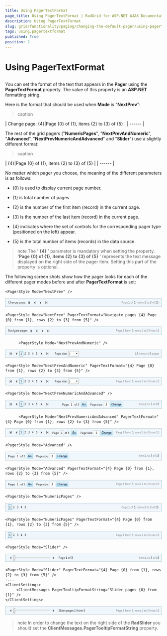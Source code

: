 ```yaml
---
title: Using PagerTextFormat
page_title: Using PagerTextFormat | RadGrid for ASP.NET AJAX Documentation
description: Using PagerTextFormat
slug: grid/functionality/paging/changing-the-default-pager/using-pagertextformat
tags: using,pagertextformat
published: True
position: 2
---
```


# Using PagerTextFormat



## 

You can set the format of the text that appears in the **Pager** using the **PagerTextFormat** property. The value of this property is an **ASP.NET** formatting string.

Here is the format that should be used when **Mode** is "**NextPrev**":


>caption  

| Change page: {4}|Page {0} of {1}, items {2} to {3} of {5} |
| ------ |

The rest of the grid pagers ("**NumericPages**", "**NextPrevAndNumeric**", "**Advanced**", "**NextPrevNumericAndAdvanced**" and "**Slider**") use a slightly different format:


>caption  

| {4}|Page {0} of {1}, items {2} to {3} of {5} |
| ------ |

No matter which pager you choose, the meaning of the different parameters is as follows:

* {0} is used to display current page number.

* {1} is total number of pages.

* {2} is the number of the first item (record) in the current page.

* {3} is the number of the last item (record) in the current page.

* {4} indicates where the set of controls for the corresponding pager type (positioned on the left) appear.

* {5} is the total number of items (records) in the data source.

>note The ' **{4}** ' parameter is mandatory when setting the property. **'Page {0} of {1}, items {2} to {3} of {5}** ' represents the text message displayed on the right side of the pager item. Setting this part of the property is optional.
>


The following screen shots show how the pager looks for each of the different pager modes before and after **PagerTextFormat** is set:

````ASPNET
<PagerStyle Mode="NextPrev" />
````



![Next/Prev Pager Mode](images/RadGrid_PagerMode_NextPrev.jpg)

````ASPNET
<PagerStyle Mode="NextPrev" PagerTextFormat="Navigate pages {4} Page {0} from {1}, rows {2} to {3} from {5}" />
````



![Next/Prev/Text Pager Mode](images/RadGrid_PagerMode_NextPrev_PagerText.jpg)

````ASPNET
	  <PagerStyle Mode="NextPrevAndNumeric" />
````



![Next/Prev/Numeric Pager Mode](images/RadGrid_PagerMode_NextPrevAndNumeric.jpg)

````ASPNET
<PagerStyle Mode="NextPrevAndNumeric" PagerTextFormat="{4} Page {0} from {1}, rows {2} to {3} from {5}" />
````



![Next/Prev/Numeric/Text Pager Mode](images/RadGrid_PagerMode_NextPrevAndNumericPagerText.jpg)

````ASPNET
<PagerStyle Mode="NextPrevNumericAndAdvanced" />
````



![Next/Prev/Numeric/Advanced Pager Mode](images/RadGrid_PagerMode_NextPrevAndNumericAndAdvanced.jpg)

````ASPNET
	  <PagerStyle Mode="NextPrevNumericAndAdvanced" PagerTextFormat="{4} Page {0} from {1}, rows {2} to {3} from {5}" />
````



![Next/Prev/Numeric/Advanced/Text Pager Mode](images/RadGrid_PagerMode_NextPrevAndNumericAndAdvanced_PagerText.jpg)

````ASPNET
<PagerStyle Mode="Advanced" />
````



![Advanced Pager Mode](images/RadGrid_PagerMode_Advanced.jpg)

````ASPNET
<PagerStyle Mode="Advanced" PagerTextFormat="{4} Page {0} from {1}, rows {2} to {3} from {5}" />
````



![Advance Pager Mode with Text](images/RadGrid_PagerMode_Advanced_PagerText.jpg)

````ASPNET
<PagerStyle Mode="NumericPages" />
````



![Numeric Pages](images/RadGrid_PagerMode_NumericPages.jpg)

````ASPNET
<PagerStyle Mode="NumericPages" PagerTextFormat="{4} Page {0} from {1}, rows {2} to {3} from {5}" />
````



![Numeric Page/Text Pager Mode](images/RadGrid_PagerMode_NumericPages_PagerText.jpg)

````ASPNET
<PagerStyle Mode="Slider" />
````



![Slider Pager Mode](images/RadGrid_PagerMode_Slider.jpg)

````ASPNET
<PagerStyle Mode="Slider" PagerTextFormat="{4} Page {0} from {1}, rows {2} to {3} from {5}" />
....
<ClientSettings>
     <ClientMessages PagerTooltipFormatString="Slider pages {0} from {1}" />
</ClientSettings>
````



![Slider/Text Pager Mode](images/RadGrid_PagerMode_Slider_PagerText.jpg)

>note In order to change the text on the right side of the **RadSlider** you should set the **ClientMessages.PagerTooltipFormatString** property.
>

